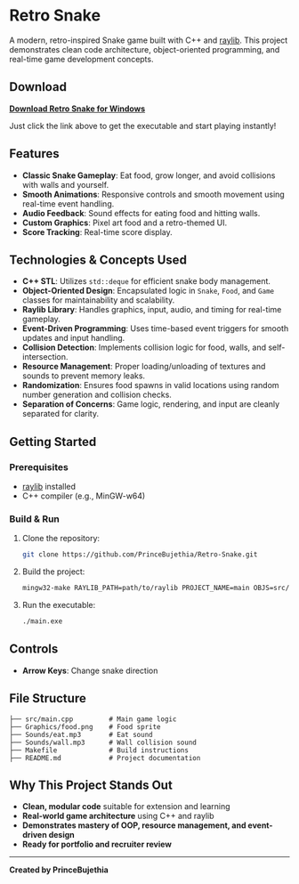 # Retro Snake

A modern, retro-inspired Snake game built with C++ and [raylib](https://www.raylib.com/). This project demonstrates clean code architecture, object-oriented programming, and real-time game development concepts.

## Download

**[Download Retro Snake for Windows](https://github.com/PrinceBujethia/Retro-Snake/releases/download/Downlaod/Retro-Snake.exe)**

Just click the link above to get the executable and start playing instantly!

## Features
- **Classic Snake Gameplay**: Eat food, grow longer, and avoid collisions with walls and yourself.
- **Smooth Animations**: Responsive controls and smooth movement using real-time event handling.
- **Audio Feedback**: Sound effects for eating food and hitting walls.
- **Custom Graphics**: Pixel art food and a retro-themed UI.
- **Score Tracking**: Real-time score display.

## Technologies & Concepts Used
- **C++ STL**: Utilizes `std::deque` for efficient snake body management.
- **Object-Oriented Design**: Encapsulated logic in `Snake`, `Food`, and `Game` classes for maintainability and scalability.
- **Raylib Library**: Handles graphics, input, audio, and timing for real-time gameplay.
- **Event-Driven Programming**: Uses time-based event triggers for smooth updates and input handling.
- **Collision Detection**: Implements collision logic for food, walls, and self-intersection.
- **Resource Management**: Proper loading/unloading of textures and sounds to prevent memory leaks.
- **Randomization**: Ensures food spawns in valid locations using random number generation and collision checks.
- **Separation of Concerns**: Game logic, rendering, and input are cleanly separated for clarity.

## Getting Started

### Prerequisites
- [raylib](https://www.raylib.com/) installed
- C++ compiler (e.g., MinGW-w64)

### Build & Run
1. Clone the repository:
   ```sh
   git clone https://github.com/PrinceBujethia/Retro-Snake.git
   ```
2. Build the project:
   ```sh
   mingw32-make RAYLIB_PATH=path/to/raylib PROJECT_NAME=main OBJS=src/*.cpp BUILD_MODE=DEBUG
   ```
3. Run the executable:
   ```sh
   ./main.exe
   ```

## Controls
- **Arrow Keys**: Change snake direction

## File Structure
```
├── src/main.cpp         # Main game logic
├── Graphics/food.png    # Food sprite
├── Sounds/eat.mp3       # Eat sound
├── Sounds/wall.mp3      # Wall collision sound
├── Makefile             # Build instructions
├── README.md            # Project documentation
```

## Why This Project Stands Out
- **Clean, modular code** suitable for extension and learning
- **Real-world game architecture** using C++ and raylib
- **Demonstrates mastery of OOP, resource management, and event-driven design**
- **Ready for portfolio and recruiter review**

---

**Created by PrinceBujethia**

